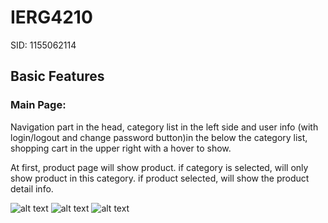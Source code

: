 # IERG4210
SID: 1155062114

## Basic Features

### Main Page:
Navigation part in the head, category list in the left side and user info (with login/logout and change password button)in the below the category list, shopping cart in the upper right with a hover to show.

At first, product page will show product. if category is selected, will only show product in this category. if product selected, will show the product detail info.

![alt text](https://github.com/HuoRX/IERG4210/tree/master/incl/img/WechatIMG5.jpeg)
![alt text](https://github.com/HuoRX/IERG4210/tree/master/incl/img/WechatIMG6.jpeg)
![alt text](https://github.com/HuoRX/IERG4210/tree/master/incl/img/WechatIMG7.jpeg)



